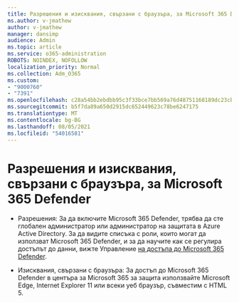 ```yaml
---
title: Разрешения и изисквания, свързани с браузъра, за Microsoft 365 Defender
ms.author: v-jmathew
author: v-jmathew
manager: dansimp
audience: Admin
ms.topic: article
ms.service: o365-administration
ROBOTS: NOINDEX, NOFOLLOW
localization_priority: Normal
ms.collection: Adm_O365
ms.custom:
- "9000760"
- "7391"
ms.openlocfilehash: c28a54bb2ebdbb95c3f33bce7bb569a76d48751168189dc23cbc37390d95613f
ms.sourcegitcommit: b5f7da89a650d2915dc652449623c78be6247175
ms.translationtype: MT
ms.contentlocale: bg-BG
ms.lasthandoff: 08/05/2021
ms.locfileid: "54016581"
---
```

# <a name="permissions-and-browser-related-requirements-for-microsoft-365-defender"></a>Разрешения и изисквания, свързани с браузъра, за Microsoft 365 Defender

- Разрешения: За да включите Microsoft 365 Defender, трябва да сте глобален администратор или администратор на защитата в Azure Active Directory. За да видите списъка с роли, които могат да използват Microsoft 365 Defender, и за да научите как се регулира достъпът до данни, вижте Управление [на достъпа до Microsoft 365 Defender](https://go.microsoft.com/fwlink/?linkid=2143626).

- Изисквания, свързани с браузъра: За достъп до Microsoft 365 Defender в центъра за Microsoft 365 за защита използвайте Microsoft Edge, Internet Explorer 11 или всеки уеб браузър, съвместим с HTML 5.
